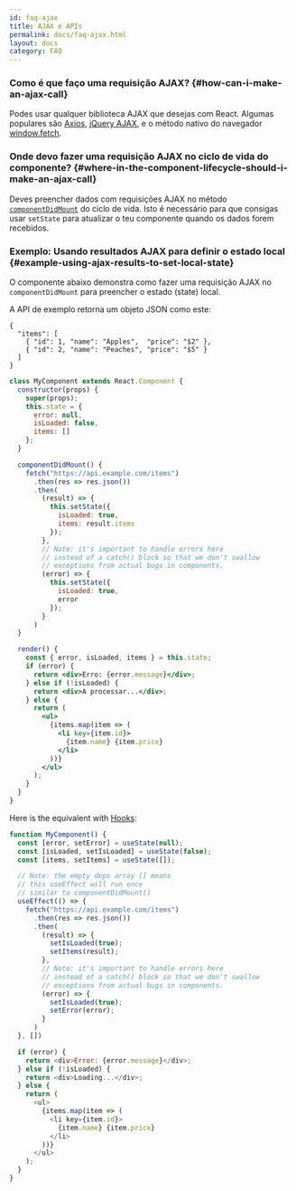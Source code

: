 ```yaml
---
id: faq-ajax
title: AJAX e APIs
permalink: docs/faq-ajax.html
layout: docs
category: FAQ
---
```


### Como é que faço uma requisição AJAX? {#how-can-i-make-an-ajax-call}

Podes usar qualquer biblioteca AJAX que desejas com React. Algumas populares são [Axios](https://github.com/axios/axios), [jQuery AJAX](https://api.jquery.com/jQuery.ajax/), e o método nativo do navegador [window.fetch](https://developer.mozilla.org/en-US/docs/Web/API/Fetch_API).

### Onde devo fazer uma requisição AJAX no ciclo de vida do componente? {#where-in-the-component-lifecycle-should-i-make-an-ajax-call}

Deves preencher dados com requisições AJAX no método [`componentDidMount`](/docs/react-component.html#mounting) do ciclo de vida. Isto é necessário para que consigas usar `setState` para atualizar o teu componente quando os dados forem recebidos.

### Exemplo: Usando resultados AJAX para definir o estado local {#example-using-ajax-results-to-set-local-state}

O componente abaixo demonstra como fazer uma requisição AJAX no `componentDidMount` para preencher o estado (state) local.

A API de exemplo retorna um objeto JSON como este:

```
{
  "items": [
    { "id": 1, "name": "Apples",  "price": "$2" },
    { "id": 2, "name": "Peaches", "price": "$5" }
  ] 
}
```

```jsx
class MyComponent extends React.Component {
  constructor(props) {
    super(props);
    this.state = {
      error: null,
      isLoaded: false,
      items: []
    };
  }

  componentDidMount() {
    fetch("https://api.example.com/items")
      .then(res => res.json())
      .then(
        (result) => {
          this.setState({
            isLoaded: true,
            items: result.items
          });
        },
        // Note: it's important to handle errors here
        // instead of a catch() block so that we don't swallow
        // exceptions from actual bugs in components.
        (error) => {
          this.setState({
            isLoaded: true,
            error
          });
        }
      )
  }

  render() {
    const { error, isLoaded, items } = this.state;
    if (error) {
      return <div>Erro: {error.message}</div>;
    } else if (!isLoaded) {
      return <div>A processar...</div>;
    } else {
      return (
        <ul>
          {items.map(item => (
            <li key={item.id}>
              {item.name} {item.price}
            </li>
          ))}
        </ul>
      );
    }
  }
}
```

Here is the equivalent with [Hooks](https://reactjs.org/docs/hooks-intro.html): 

```js
function MyComponent() {
  const [error, setError] = useState(null);
  const [isLoaded, setIsLoaded] = useState(false);
  const [items, setItems] = useState([]);

  // Note: the empty deps array [] means
  // this useEffect will run once
  // similar to componentDidMount()
  useEffect(() => {
    fetch("https://api.example.com/items")
      .then(res => res.json())
      .then(
        (result) => {
          setIsLoaded(true);
          setItems(result);
        },
        // Note: it's important to handle errors here
        // instead of a catch() block so that we don't swallow
        // exceptions from actual bugs in components.
        (error) => {
          setIsLoaded(true);
          setError(error);
        }
      )
  }, [])

  if (error) {
    return <div>Error: {error.message}</div>;
  } else if (!isLoaded) {
    return <div>Loading...</div>;
  } else {
    return (
      <ul>
        {items.map(item => (
          <li key={item.id}>
            {item.name} {item.price}
          </li>
        ))}
      </ul>
    );
  }
}
```
